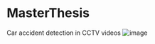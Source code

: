# MasterThesis

Car accident detection in CCTV videos
![image](https://github.com/user-attachments/assets/871da4c8-277b-416b-b760-055183e9f3f9)
